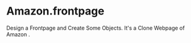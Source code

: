 <h1> Amazon.frontpage
</h1>
Design a Frontpage and Create Some Objects. It's a Clone Webpage of Amazon .
